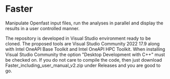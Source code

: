 # Faster
Manipulate Openfast input files, run the analyses in parallel and display the results in a user controlled manner.

The repository is developed in Visual Studio environment ready to be cloned.
The proposed tools are Visual Studio Community 2022 17.9 along with Intel OneAPI Base Toolkit and Intel OneAPI HPC Toolkit. 
When installing Visual Studio Community the option "Desktop Development with C++" must be checked on.
If you do not care to compile the code, then just download Faster_including_user_manual_v2.zip under Releases and you are good to go.
